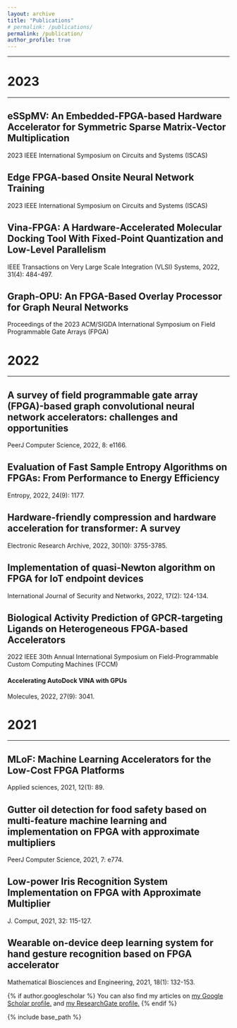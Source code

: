 ```yaml
---
layout: archive
title: "Publications"
# permalink: /publications/
permalink: /publication/
author_profile: true
---
```


------

2023 
====== 
------

## eSSpMV: An Embedded-FPGA-based Hardware Accelerator for Symmetric Sparse Matrix-Vector Multiplication
2023 IEEE International Symposium on Circuits and Systems (ISCAS)

## Edge FPGA-based Onsite Neural Network Training
2023 IEEE International Symposium on Circuits and Systems (ISCAS)

## Vina-FPGA: A Hardware-Accelerated Molecular Docking Tool With Fixed-Point Quantization and Low-Level Parallelism
IEEE Transactions on Very Large Scale Integration (VLSI) Systems, 2022, 31(4): 484-497.

## Graph-OPU: An FPGA-Based Overlay Processor for Graph Neural Networks
Proceedings of the 2023 ACM/SIGDA International Symposium on Field Programmable Gate Arrays (FPGA)


2022 
====== 
------

## A survey of field programmable gate array (FPGA)-based graph convolutional neural network accelerators: challenges and opportunities
PeerJ Computer Science, 2022, 8: e1166.

## Evaluation of Fast Sample Entropy Algorithms on FPGAs: From Performance to Energy Efficiency
Entropy, 2022, 24(9): 1177.

## Hardware-friendly compression and hardware acceleration for transformer: A survey
Electronic Research Archive, 2022, 30(10): 3755-3785.

## Implementation of quasi-Newton algorithm on FPGA for IoT endpoint devices
International Journal of Security and Networks, 2022, 17(2): 124-134.

## Biological Activity Prediction of GPCR-targeting Ligands on Heterogeneous FPGA-based Accelerators
2022 IEEE 30th Annual International Symposium on Field-Programmable Custom Computing Machines (FCCM)

#### Accelerating AutoDock VINA with GPUs
Molecules, 2022, 27(9): 3041.


2021 
====== 
------

## MLoF: Machine Learning Accelerators for the Low-Cost FPGA Platforms
Applied sciences, 2021, 12(1): 89.

## Gutter oil detection for food safety based on multi-feature machine learning and implementation on FPGA with approximate multipliers
PeerJ Computer Science, 2021, 7: e774.

## Low-power Iris Recognition System Implementation on FPGA with Approximate Multiplier
J. Comput, 2021, 32: 115-127.

## Wearable on-device deep learning system for hand gesture recognition based on FPGA accelerator
Mathematical Biosciences and Engineering, 2021, 18(1): 132-153.


{% if author.googlescholar %}
  You can also find my articles on <u><a href="{{author.googlescholar}}">my Google Scholar profile</a>.</u> and <u><a href="{{author.researchgate}}">my ResearchGate profile</a>.</u>
{% endif %}

{% include base_path %}

<!-- {% for post in site.publications reversed %}
  {% include archive-single.html %}
{% endfor %} -->
